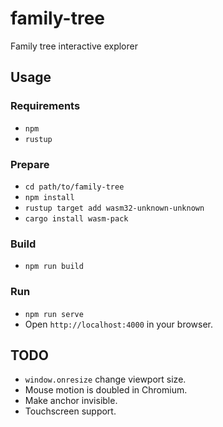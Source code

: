 # family-tree

Family tree interactive explorer

## Usage

### Requirements

+ `npm`
+ `rustup`

### Prepare

+ `cd path/to/family-tree`
+ `npm install`
+ `rustup target add wasm32-unknown-unknown`
+ `cargo install wasm-pack`

### Build

+ `npm run build`

### Run

+ `npm run serve`
+ Open `http://localhost:4000` in your browser.

## TODO

+ `window.onresize` change viewport size.
+ Mouse motion is doubled in Chromium.
+ Make anchor invisible.
+ Touchscreen support.
